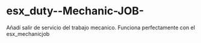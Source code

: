 # esx_duty--Mechanic-JOB-
Añadí salir de servicio del trabajo mecanico. Funciona perfectamente con el esx_mechanicjob
